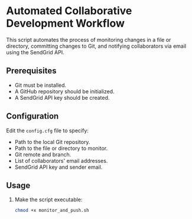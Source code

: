 # Automated Collaborative Development Workflow

This script automates the process of monitoring changes in a file or directory, committing changes to Git, and notifying collaborators via email using the SendGrid API.

## Prerequisites
- Git must be installed.
- A GitHub repository should be initialized.
- A SendGrid API key should be created.

## Configuration
Edit the `config.cfg` file to specify:
- Path to the local Git repository.
- Path to the file or directory to monitor.
- Git remote and branch.
- List of collaborators' email addresses.
- SendGrid API key and sender email.

## Usage
1. Make the script executable:
   ```bash
   chmod +x monitor_and_push.sh
